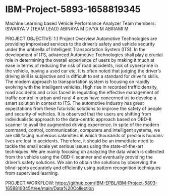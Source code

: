 # IBM-Project-5893-1658819345
Machine Learning based Vehicle Performance Analyzer
Team members: ISWARYA V (TEAM LEAD)
              ABINAYA M
              DIVYA M
              ABIRAMI M
 
PROJECT OBJECTIVE:
1.1 Project Overview
Automotive Technologies are providing improvised services to the driver’s safety and vehicle security under the umbrella of Intelligent Transportation System (ITS). In the development of ITS, advanced Automotive Technologies shall play a crucial role in determining the overall experience of users by making it much at ease in terms of reducing the risk of road accidents, risk of cybercrime in the vehicle, buying a used car etc. It is often noted that judging the driver’s driving skill is subjective and is difficult to set a standard for driver’s skills. The modern approach to transportation system is focusing on rapidly evolving with the intelligent vehicles. High rise in recorded traffic density, road accidents and crisis faced in regulating the effective management of traffic control in urban and rural 4 areas have concerned us to develop a smart solution in context to ITS. 
The automotive industry has great expectations from these futuristic solutions to improve the safety of people and security of vehicles. It is observed that the users are shifting from individualistic approach to the data-centric approach based on OBD-II scanner to avail the augmented driving experience. In spite of the modern command, control, communication, computers and intelligent systems, we are still facing numerous calamities in which thousands of precious humans lives are lost in accidents. Therefore, it should be an immediate need to tackle the small scale yet serious issues using the state-of-the-art techniques. We are mainly focusing on analyzing the data which is collected from the vehicle using the OBD-II scanner and eventually providing the driver’s safety solutions. We aim to obtain the solutions by observing the blind-spots accurately and efficiently using pattern recognition techniques from supervised learning.


PROJECT WORKFLOW:
https://github.com/IBM-EPBL/IBM-Project-5893-1658819345/tree/main/Data%20Collection




